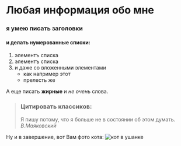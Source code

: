 # Любая информация обо мне

### я умею писать заголовки

#### и делать нумерованные списки:
1. элементъ списка
2. элементъ списка
3. и даже со вложенными элементами
   - как например этот
   - прелесть же

А еще писать **жирные** и *не очень* слова.


> ### Цитировать классиков:
> 
> Я пишу потому, что я больше не в состоянии об этом думать. *В.Маяковский*

Ну и в завершение, вот Вам фото кота:
![кот в ушанке](https://clck.ru/32TjZS "вот собственно Вам фото русского кота")